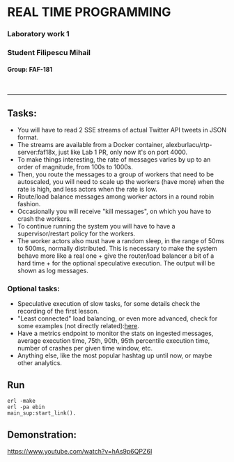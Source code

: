 # REAL TIME PROGRAMMING
### Laboratory work 1
### Student Filipescu Mihail
#### Group: FAF-181

<br>
<hr>

## Tasks:
- You will have to read 2 SSE streams of actual Twitter API tweets in JSON format.
- The streams are available from a Docker container, alexburlacu/rtp-server:faf18x, just like Lab 1 PR, only now it's on port 4000.
- To make things interesting, the rate of messages varies by up to an order of magnitude, from 100s to 1000s.
- Then, you route the messages to a group of workers that need to be autoscaled, you will need to scale up the workers (have more) when the rate is high, and less actors when the rate is low.
- Route/load balance messages among worker actors in a round robin fashion.
- Occasionally you will receive "kill messages", on which you have to crash the workers.
- To continue running the system you will have to have a supervisor/restart policy for the workers.
- The worker actors also must have a random sleep, in the range of 50ms to 500ms, normally distributed. This is necessary to make the system behave more like a real one + give the router/load balancer a bit of a hard time + for the optional speculative execution. The output will be shown as log messages.
### Optional tasks:
- Speculative execution of slow tasks, for some details check the recording of the first lesson.
- "Least connected" load balancing, or even more advanced, check for some examples (not directly related):[here](https://blog.envoyproxy.io/examining-load-balancing-algorithms-with-envoy-1be643ea121c).
- Have a metrics endpoint to monitor the stats on ingested messages, average execution time, 75th, 90th, 95th percentile execution time, number of crashes per given time window, etc.
- Anything else, like the most popular hashtag up until now, or maybe other analytics.

## Run

```
erl -make
erl -pa ebin
main_sup:start_link().
```

## Demonstration:
https://www.youtube.com/watch?v=hAs9p6QPZ6I
